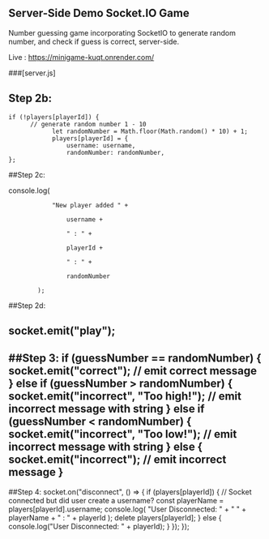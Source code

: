 ## Server-Side Demo Socket.IO Game
Number guessing game incorporating SocketIO to generate random number, and check if guess is correct, server-side.

Live : https://minigame-kuqt.onrender.com/

###[server.js]

## Step 2b:
```
if (!players[playerId]) {
      // generate random number 1 - 10
			let randomNumber = Math.floor(Math.random() * 10) + 1;
			players[playerId] = {
				username: username,
				randomNumber: randomNumber,
};
```
##Step 2c:

console.log(

				"New player added " +
				
					username +
					
					" : " +
					
					playerId +
					
					" : " +
					
					randomNumber
					
			);
      
##Step 2d:

socket.emit("play"); 
---------------------------------
##Step 3:
if (guessNumber == randomNumber) {
			socket.emit("correct"); // emit correct message
		} else if (guessNumber > randomNumber) {
			socket.emit("incorrect", "Too high!"); // emit incorrect message with string
		} else if (guessNumber < randomNumber) {
			socket.emit("incorrect", "Too low!"); // emit incorrect message with string
		} else {
			socket.emit("incorrect"); // emit incorrect message
		}
---------------------------
##Step 4:
socket.on("disconnect", () => {
		if (players[playerId]) {
			// Socket connected but did user create a username?
			const playerName = players[playerId].username;
			console.log(
				"User Disconnected: " + " " + playerName + " : " + playerId
			);
			delete players[playerId];
		} else {
			console.log("User Disconnected: " + playerId);
		}
	});
});
    
    

